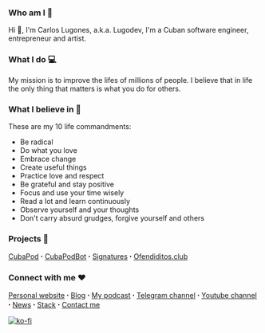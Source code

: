 ### Who am I 🙌
Hi 👋, I'm Carlos Lugones, a.k.a. Lugodev, I'm a Cuban software engineer, entrepreneur and artist.

### What I do 💻
My mission is to improve the lifes of millions of people.
I believe that in life the only thing that matters is what you do for others.

### What I believe in 🧘
These are my 10 life commandments:
- Be radical
- Do what you love
- Embrace change
- Create useful things
- Practice love and respect
- Be grateful and stay positive
- Focus and use your time wisely
- Read a lot and learn continuously
- Observe yourself and your thoughts
- Don't carry absurd grudges, forgive yourself and others

### Projects 🚀
[CubaPod](https://cubapod.net) ꞏ [CubaPodBot](https://t.me/CubaPodBot) ꞏ [Signatures](https://signatures.lugodev.com) ꞏ [Ofendiditos.club](https://ofendiditos.club)

### Connect with me ❤️
[Personal website](https://lugodev.com) ꞏ [Blog](https://medium.com/@lugodev) ꞏ [My podcast](https://lugodev.com/podcast) ꞏ [Telegram channel](https://t.me/LugodevChannel) ꞏ [Youtube channel](https://www.youtube.com/channel/UCS-cWLGwGoijpnmBrzFgJzA) ꞏ [News](https://lugodev.com/news) ꞏ [Stack](https://lugodev.com/stack) ꞏ [Contact me](https://lugodev.com/contact)

[![ko-fi](https://www.ko-fi.com/img/githubbutton_sm.svg)](https://ko-fi.com/X8X51FNRV)
